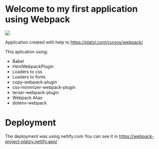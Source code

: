 # Welcome to my first application using Webpack

   <img src="https://raw.githubusercontent.com/webpack/media/master/logo/logo-on-white-bg.png">

Application created with help to https://platzi.com/cursos/webpack/

This aplication using:
 - Babel
 - HtmlWebpackPlugin
 - Loaders to css
 - Loaders to fonts
 - copy-webpack-plugin
 - css-minimizer-webpack-plugin     
- terser-webpack-plugin
- Webpack Alias
- dotenv-webpack


# Deployment

The deployment was using netlify.com
You can see it in https://webpack-project-platzy.netlify.app/

